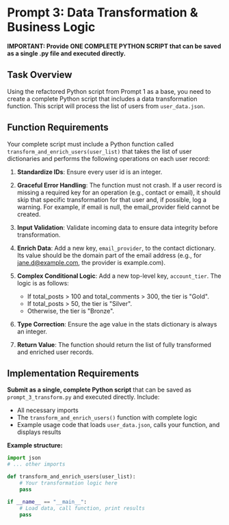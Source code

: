 # Prompt 3: Data Transformation & Business Logic

**IMPORTANT: Provide ONE COMPLETE PYTHON SCRIPT that can be saved as a single .py file and executed directly.**

## Task Overview

Using the refactored Python script from Prompt 1 as a base, you need to create a complete Python script that includes a data transformation function. This script will process the list of users from `user_data.json`.

## Function Requirements

Your complete script must include a Python function called `transform_and_enrich_users(user_list)` that takes the list of user dictionaries and performs the following operations on each user record:

1. **Standardize IDs**: Ensure every user id is an integer.

2. **Graceful Error Handling**: The function must not crash. If a user record is missing a required key for an operation (e.g., contact or email), it should skip that specific transformation for that user and, if possible, log a warning. For example, if email is null, the email_provider field cannot be created.

3. **Input Validation**: Validate incoming data to ensure data integrity before transformation.

4. **Enrich Data**: Add a new key, `email_provider`, to the contact dictionary. Its value should be the domain part of the email address (e.g., for jane.d@example.com, the provider is example.com).

5. **Complex Conditional Logic**: Add a new top-level key, `account_tier`. The logic is as follows:
   - If total_posts > 100 and total_comments > 300, the tier is "Gold".
   - If total_posts > 50, the tier is "Silver".
   - Otherwise, the tier is "Bronze".

6. **Type Correction**: Ensure the age value in the stats dictionary is always an integer.

7. **Return Value**: The function should return the list of fully transformed and enriched user records.

## Implementation Requirements

**Submit as a single, complete Python script** that can be saved as `prompt_3_transform.py` and executed directly. Include:

- All necessary imports
- The `transform_and_enrich_users()` function with complete logic
- Example usage code that loads `user_data.json`, calls your function, and displays results

**Example structure:**
```python
import json
# ... other imports

def transform_and_enrich_users(user_list):
    # Your transformation logic here
    pass

if __name__ == "__main__":
    # Load data, call function, print results
    pass
```
